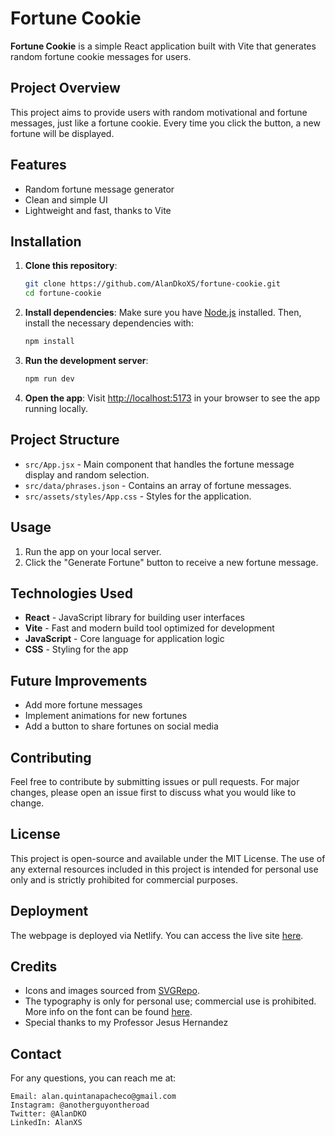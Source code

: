 
# Fortune Cookie

**Fortune Cookie** is a simple React application built with Vite that generates random fortune cookie messages for users.

## Project Overview

This project aims to provide users with random motivational and fortune messages, just like a fortune cookie. Every time you click the button, a new fortune will be displayed.

## Features

- Random fortune message generator
- Clean and simple UI
- Lightweight and fast, thanks to Vite

## Installation

1. **Clone this repository**:
   ```bash
   git clone https://github.com/AlanDkoXS/fortune-cookie.git
   cd fortune-cookie
   ```

2. **Install dependencies**:
   Make sure you have [Node.js](https://nodejs.org/) installed. Then, install the necessary dependencies with:
   ```bash
   npm install
   ```

3. **Run the development server**:
   ```bash
   npm run dev
   ```

4. **Open the app**:
   Visit [http://localhost:5173](http://localhost:5173) in your browser to see the app running locally.

## Project Structure

- `src/App.jsx` - Main component that handles the fortune message display and random selection.
- `src/data/phrases.json` - Contains an array of fortune messages.
- `src/assets/styles/App.css` - Styles for the application.

## Usage

1. Run the app on your local server.
2. Click the "Generate Fortune" button to receive a new fortune message.

## Technologies Used

- **React** - JavaScript library for building user interfaces
- **Vite** - Fast and modern build tool optimized for development
- **JavaScript** - Core language for application logic
- **CSS** - Styling for the app

## Future Improvements

- Add more fortune messages
- Implement animations for new fortunes
- Add a button to share fortunes on social media

## Contributing

Feel free to contribute by submitting issues or pull requests. For major changes, please open an issue first to discuss what you would like to change.

## License

This project is open-source and available under the MIT License. The use of any external resources included in this project is intended for personal use only and is strictly prohibited for commercial purposes.

## Deployment

The webpage is deployed via Netlify. You can access the live site [here](https://fortunecookie-alanquintana.netlify.app/).

## Credits

- Icons and images sourced from [SVGRepo](https://www.svgrepo.com).
- The typography is only for personal use; commercial use is prohibited. More info on the font can be found [here](https://www.dafont.com/es/musashi-2.font).
- Special thanks to my Professor Jesus Hernandez

## Contact

For any questions, you can reach me at:

    Email: alan.quintanapacheco@gmail.com
    Instagram: @anotherguyontheroad
    Twitter: @AlanDKO
    LinkedIn: AlanXS